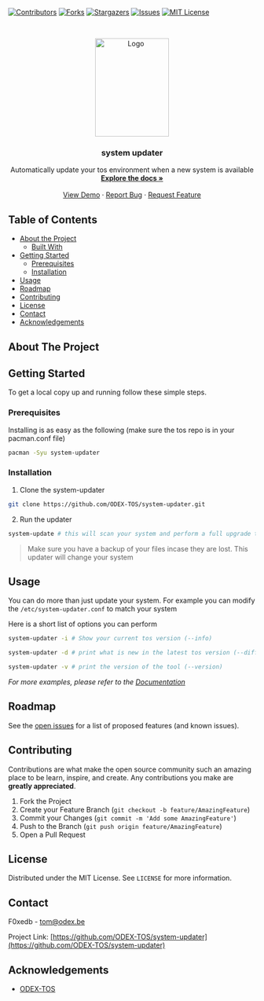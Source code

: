 
[![Contributors][contributors-shield]][contributors-url]
[![Forks][forks-shield]][forks-url]
[![Stargazers][stars-shield]][stars-url]
[![Issues][issues-shield]][issues-url]
[![MIT License][license-shield]][license-url]



<!-- PROJECT LOGO -->
<br />
<p align="center">
  <a href="https://github.com/ODEX-TOS/system-updater">
    <img src="https://tos.odex.be/images/logo.svg" alt="Logo" width="150" height="200">
  </a>

  <h3 align="center">system updater</h3>

  <p align="center">
    Automatically update your tos environment when a new system is available
    <br />
    <a href="https://github.com/ODEX-TOS/system-updater"><strong>Explore the docs »</strong></a>
    <br />
    <br />
    <a href="https://github.com/ODEX-TOS/system-updater">View Demo</a>
    ·
    <a href="https://github.com/ODEX-TOS/system-updater/issues">Report Bug</a>
    ·
    <a href="https://github.com/ODEX-TOS/system-updater/issues">Request Feature</a>
  </p>
</p>



<!-- TABLE OF CONTENTS -->
## Table of Contents

* [About the Project](#about-the-project)
  * [Built With](#built-with)
* [Getting Started](#getting-started)
  * [Prerequisites](#prerequisites)
  * [Installation](#installation)
* [Usage](#usage)
* [Roadmap](#roadmap)
* [Contributing](#contributing)
* [License](#license)
* [Contact](#contact)
* [Acknowledgements](#acknowledgements)



<!-- ABOUT THE PROJECT -->
## About The Project


<!-- GETTING STARTED -->
## Getting Started

To get a local copy up and running follow these simple steps.

### Prerequisites

Installing is as easy as the following (make sure the tos repo is in your pacman.conf file)
```sh
pacman -Syu system-updater
```

### Installation
 
1. Clone the system-updater
```sh
git clone https://github.com/ODEX-TOS/system-updater.git
```
2. Run the updater
```sh
system-update # this will scan your system and perform a full upgrade to the latest tos version
```

> Make sure you have a backup of your files incase they are lost. This updater will change your system



<!-- USAGE EXAMPLES -->
## Usage

You can do more than just update your system. For example you can modify the `/etc/system-updater.conf` to match your system

Here is a short list of options you can perform

```sh
system-updater -i # Show your current tos version (--info)
```

```sh
system-updater -d # print what is new in the latest tos version (--difference)
```

```sh
system-updater -v # print the version of the tool (--version)
```

_For more examples, please refer to the [Documentation](https://tos.odex.be/blog)_



<!-- ROADMAP -->
## Roadmap

See the [open issues](https://github.com/ODEX-TOS/system-updater/issues) for a list of proposed features (and known issues).



<!-- CONTRIBUTING -->
## Contributing

Contributions are what make the open source community such an amazing place to be learn, inspire, and create. Any contributions you make are **greatly appreciated**.

1. Fork the Project
2. Create your Feature Branch (`git checkout -b feature/AmazingFeature`)
3. Commit your Changes (`git commit -m 'Add some AmazingFeature'`)
4. Push to the Branch (`git push origin feature/AmazingFeature`)
5. Open a Pull Request



<!-- LICENSE -->
## License

Distributed under the MIT License. See `LICENSE` for more information.



<!-- CONTACT -->
## Contact

F0xedb - tom@odex.be

Project Link: [https://github.com/ODEX-TOS/system-updater](https://github.com/ODEX-TOS/system-updater)



<!-- ACKNOWLEDGEMENTS -->
## Acknowledgements

* [ODEX-TOS](https://github.com/ODEX-TOS/system-updater)





<!-- MARKDOWN LINKS & IMAGES -->
<!-- https://www.markdownguide.org/basic-syntax/#reference-style-links -->
[contributors-shield]: https://img.shields.io/github/contributors/ODEX-TOS/system-updater.svg?style=flat-square
[contributors-url]: https://github.com/ODEX-TOS/system-updater/graphs/contributors
[forks-shield]: https://img.shields.io/github/forks/ODEX-TOS/system-updater.svg?style=flat-square
[forks-url]: https://github.com/ODEX-TOS/system-updater/network/members
[stars-shield]: https://img.shields.io/github/stars/ODEX-TOS/system-updater.svg?style=flat-square
[stars-url]: https://github.com/ODEX-TOS/system-updater/stargazers
[issues-shield]: https://img.shields.io/github/issues/ODEX-TOS/system-updater.svg?style=flat-square
[issues-url]: https://github.com/ODEX-TOS/system-updater/issues
[license-shield]: https://img.shields.io/github/license/ODEX-TOS/system-updater.svg?style=flat-square
[license-url]: https://github.com/ODEX-TOS/system-updater/blob/master/LICENSE.txt
[product-screenshot]: https://tos.odex.be/images/logo.svg
